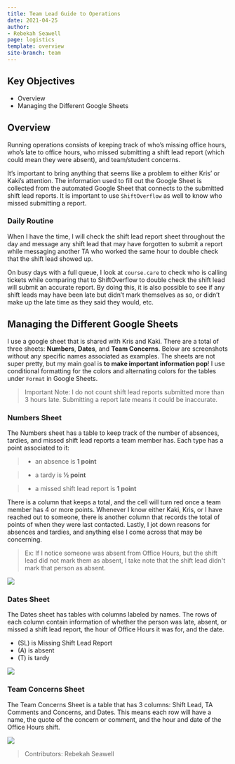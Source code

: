 ```yaml
---
title: Team Lead Guide to Operations
date: 2021-04-25
author:
- Rebekah Seawell
page: logistics
template: overview
site-branch: team
---
```


## Key Objectives

- Overview
- Managing the Different Google Sheets

## Overview

Running operations consists of keeping track of who’s missing office hours, who’s late to office hours, who missed submitting a shift lead report (which could mean they were absent), and team/student concerns.

It’s important to bring anything that seems like a problem to either Kris’ or Kaki’s attention. The information used to fill out the Google Sheet is collected from the automated Google Sheet that connects to the submitted shift lead reports. It is important to use `ShiftOverflow` as well to know who missed submitting a report.

### Daily Routine

When I have the time, I will check the shift lead report sheet throughout the day and message any shift lead that may have forgotten to submit a report while messaging another TA who worked the same hour to double check that the shift lead showed up.

On busy days with a full queue, I look at `course.care` to check who is calling tickets while comparing that to ShiftOverflow to double check the shift lead will submit an accurate report. By doing this, it is also possible to see if any shift leads may have been late but didn’t mark themselves as so, or didn’t make up the late time as they said they would, etc.

## Managing the Different Google Sheets

I use a google sheet that is shared with Kris and Kaki. There are a total of three sheets: **Numbers**, **Dates**, and **Team Concerns**. Below are screenshots without any specific names associated as examples. The sheets are not super pretty, but my main goal is **to make important information pop**! I use conditional formatting for the colors and alternating colors for the tables under `Format` in Google Sheets.

> Important Note: I do not count shift lead reports submitted more than 3 hours late. Submitting a report late means it could be inaccurate.

### Numbers Sheet

The Numbers sheet has a table to keep track of the number of absences, tardies, and missed shift lead reports a team member has. Each type has a point associated to it:

> - an absence is **1 point**

> - a tardy is **½ point**

> - a missed shift lead report is **1 point**

There is a column that keeps a total, and the cell will turn red once a team member has 4 or more points. Whenever I know either Kaki, Kris, or I have reached out to someone, there is another column that records the total of points of when they were last contacted. Lastly, I jot down reasons for absences and tardies, and anything else I come across that may be concerning.

> Ex: If I notice someone was absent from Office Hours, but the shift lead did not mark them as absent, I take note that the shift lead didn't mark that person as absent.

![](/static/team/operations/numbers_sheet.png)

### Dates Sheet

The Dates sheet has tables with columns labeled by names. The rows of each column contain information of whether the person was late, absent, or missed a shift lead report, the hour of Office Hours it was for, and the date.

- (SL) is Missing Shift Lead Report
- (A) is absent
- (T) is tardy
 
![](/static/team/operations/dates_sheet.png)

### Team Concerns Sheet

The Team Concerns Sheet is a table that has 3 columns: Shift Lead, TA Comments and Concerns, and Dates. This means each row will have a name, the quote of the concern or comment, and the hour and date of the Office Hours shift.

![](/static/team/operations/team_concerns_sheet.png)

> Contributors: Rebekah Seawell
